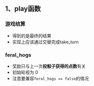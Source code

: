 ## 1、play函数
### 游戏结算
- 得到的是最终的结果
- 实现上应该通过交替完成take_turn

### feral_hogs
- 奖励只与上一次**投骰子获得的点数**有关
- 初始轮视为 0
- 注意要兼容`feral_hogs == false`的情况